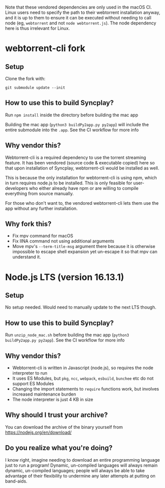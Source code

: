 Note that these vendored dependencies are only used in the macOS CI. Linux users need to specify the path to their webtorrent installation anyway, and it is up to them to ensure it can be executed without needing to call node (eg, `webtorrent` and not `node webtorrent.js`). The node dependency here is thus irrelevant for Linux.

# webtorrent-cli fork

## Setup

Clone the fork with:

`git submodule update --init`

## How to use this to build Syncplay?

Run `npm install` inside the directory before building the mac app

Building the mac app (`python3 buildPy2app.py py2app`) will include the entire submodule into the `.app`. See the CI workflow for more info

## Why vendor this?

Webtorrent-cli is a required dependency to use the torrent streaming feature. It has been vendored (source code & executable copied) here so that upon installation of Syncplay, webtorrent-cli would be installed as well.

This is because the only installation for webtorrent-cli is using npm, which in turn requires node.js to be installed. This is only feasible for user-developers who either already have npm or are willing to compile everything from source manually.

For those who don't want to, the vendored webtorrent-cli lets them use the app without any further installation.

## Why fork this?

- Fix mpv command for macOS
- Fix IINA command not using additional arguments
- Move mpv's `--term-title-msg` argument there because it is otherwise impossible to escape shell expansion yet un-escape it so that mpv can understand it.

# Node.js LTS (version 16.13.1)

## Setup

No setup needed. Would need to manually update to the next LTS though.

## How to use this to build Syncplay?

Run `unzip_node_mac.sh` before building the mac app (`python3 buildPy2app.py py2app`). See the CI workflow for more info

## Why vendor this?

- Webtorrent-cli is written in Javascript (node.js), so requires the node interpreter to run
- It uses ES Modules, but `pkg`, `ncc`, `webpack`, `esbuild`, `bunchee` etc do not support ES Modules
- Changing the import statements to `require` functions work, but involves increased maintenance burden
- The node interpreter is just 4 KB in size

## Why should I trust your archive?

You can download the archive of the binary yourself from https://nodejs.org/en/download/

## Do you realize what you're doing?

I know right, imagine needing to download an entire programming language just to run a program! Dynamic, un-compiled languages will always remain dynamic, un-compiled languages; people will always be able to take advantage of their flexibility to undermine any later attempts at putting on band-aids.
